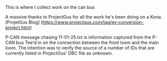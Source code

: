 This is where I collect work on the can bus

A massive thanks to ProjectGus for all the work he's been doing on a Kona.  
[ProjetGus Blog] (https://www.projectgus.com/tag/ev-conversion-project.html)

P-CAN message chasing 11-01-25.txt is information captured from the P-CAN bus Tee'd in on the connection between the front loom and the main loom.
The intention was to verify the source of a number of IDs that are currently listed in ProjectGus' DBC file as unknown.
